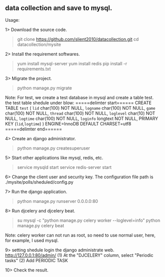 ## data collection and save to mysql.

Usage:

1> Download the source code.
  > git clone https://github.com/slient2010/datacollection.git
  > cd datacollection/mysite

2> Install the requirement softwares.
   > yum install mysql-server
   > yum install redis
   > pip install -r requirements.txt

3> Migrate the project.
  > python manage.py migrate

  Note: For test, we create a test database in mysql and create a table test. the test table shedule under blow:
  =====delimter start======
      CREATE TABLE `test` (
      `lid` char(100) NOT NULL,
      `logname` char(100) NOT NULL,
      `game` char(100) NOT NULL,
      `thread` char(100) NOT NULL,
      `loglevel` char(10) NOT NULL,
      `logtime` char(100) NOT NULL,
      `loginfo` longtext NOT NULL,
      PRIMARY KEY (`lid`,`logtime`)
      ) ENGINE=InnoDB DEFAULT CHARSET=utf8 
  =====delimter end======

4> Create an django administrator.
  > python manage.py createsuperuser

5> Start other applications like mysql, redis, etc.
  > service mysqld start
  > service redis-server start

6> Change the client user and security key.
  The configuration file path is ./mysite/polls/sheduled/config.py

7> Run the django application.
  > python manage.py runserver 0.0.0.0:80

8> Run djcelery and djcelery beat.
  > su mysql -c "python manage.py celery worker --loglevel=info"
  > python manage.py celery beat

  Note: celery worker can not run as root, so need to use normal user, here, for example, I used mysql.

9> setting shedule
   login the django administrate web. 
   http://127.0.0.1:80/admin/
   (1) At the "DJCELERY" column, select "Periodic tasks"
   (2) Add PERIODIC TASK
   
10> Check the result.

